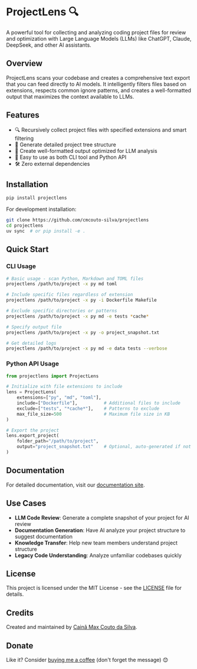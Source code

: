 # ProjectLens 🔍

A powerful tool for collecting and analyzing coding project files for review and optimization with Large Language Models (LLMs) like ChatGPT, Claude, DeepSeek, and other AI assistants.

## Overview

ProjectLens scans your codebase and creates a comprehensive text export that you can feed directly to AI models. It intelligently filters files based on extensions, respects common ignore patterns, and creates a well-formatted output that maximizes the context available to LLMs.

## Features

- 🔍 Recursively collect project files with specified extensions and smart filtering
- 🌲 Generate detailed project tree structure 
- 📝 Create well-formatted output optimized for LLM analysis
- 🚀 Easy to use as both CLI tool and Python API
- 🛠️ Zero external dependencies

## Installation

```bash
pip install projectlens
```

For development installation:

```bash
git clone https://github.com/cmcouto-silva/projectlens
cd projectlens
uv sync  # or pip install -e .
```

## Quick Start

### CLI Usage

```bash
# Basic usage - scan Python, Markdown and TOML files
projectlens /path/to/project -x py md toml

# Include specific files regardless of extension
projectlens /path/to/project -x py -i Dockerfile Makefile

# Exclude specific directories or patterns
projectlens /path/to/project -x py md -e tests *cache*

# Specify output file
projectlens /path/to/project -x py -o project_snapshot.txt

# Get detailed logs
projectlens /path/to/project -x py md -e data tests --verbose
```

### Python API Usage

```python
from projectlens import ProjectLens

# Initialize with file extensions to include
lens = ProjectLens(
    extensions=["py", "md", "toml"],
    include=["Dockerfile"],          # Additional files to include
    exclude=["tests", "*cache*"],    # Patterns to exclude
    max_file_size=500                # Maximum file size in KB
)

# Export the project
lens.export_project(
    folder_path="/path/to/project",
    output="project_snapshot.txt"    # Optional, auto-generated if not specified
)
```

## Documentation

For detailed documentation, visit our [documentation site](https://cmcouto-silva.github.io/projectlens/).

## Use Cases

- **LLM Code Review**: Generate a complete snapshot of your project for AI review
- **Documentation Generation**: Have AI analyze your project structure to suggest documentation
- **Knowledge Transfer**: Help new team members understand project structure
- **Legacy Code Understanding**: Analyze unfamiliar codebases quickly

## License

This project is licensed under the MIT License - see the [LICENSE](LICENSE) file for details.

## Credits

Created and maintained by [Cainã Max Couto da Silva](https://github.com/cmcouto-silva).

## Donate

Like it? Consider [buying me a coffee](buymeacoffee.com/cmcoutosilva) (don't forget the message) 😊